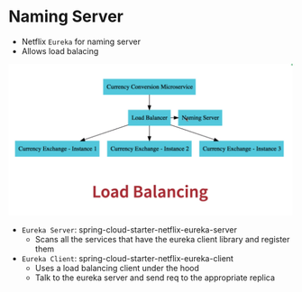 # Naming Server

- Netflix `Eureka` for naming server
- Allows load balacing

![Load Balancing](./images/load-balancing.png)

- `Eureka Server`: spring-cloud-starter-netflix-eureka-server
  - Scans all the services that have the eureka client library and register them
- `Eureka Client`: spring-cloud-starter-netflix-eureka-client
  - Uses a load balancing client under the hood
  - Talk to the eureka server and send req to the appropriate replica
